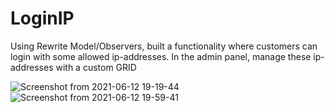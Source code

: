 # LoginIP
Using Rewrite Model/Observers, built a functionality where customers can login with some allowed ip-addresses.
In the admin panel, manage these ip-addresses with a custom GRID

![Screenshot from 2021-06-12 19-19-44](https://user-images.githubusercontent.com/84433954/121779033-51659e80-cbb7-11eb-8c37-8447ef32791b.png)
![Screenshot from 2021-06-12 19-59-41](https://user-images.githubusercontent.com/84433954/121779344-c8e7fd80-cbb8-11eb-9cb0-2001cfd987d9.png)
